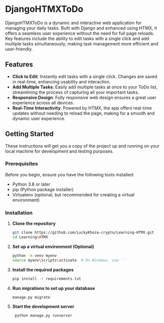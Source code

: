 # DjangoHTMXToDo

DjangoHTMXToDo is a dynamic and interactive web application for managing your daily tasks. Built with Django and enhanced using HTMX, it offers a seamless user experience without the need for full page reloads. Key features include the ability to edit tasks with a single click and add multiple tasks simultaneously, making task management more efficient and user-friendly.

## Features

- **Click to Edit**: Instantly edit tasks with a single click. Changes are saved in real-time, enhancing usability and interaction.
- **Add Multiple Tasks**: Easily add multiple tasks at once to your ToDo list, streamlining the process of capturing all your important tasks.
- **Responsive Design**: Fully responsive web design ensures a great user experience across all devices.
- **Real-Time Interactivity**: Powered by HTMX, the app offers real-time updates without needing to reload the page, making for a smooth and dynamic user experience.

## Getting Started

These instructions will get you a copy of the project up and running on your local machine for development and testing purposes.

### Prerequisites

Before you begin, ensure you have the following tools installed:
- Python 3.8 or later
- pip (Python package installer)
- Virtualenv (optional, but recommended for creating a virtual environment)

### Installation

1. **Clone the repository**

   ```bash
   git clone https://github.com/LuckyKhoza-crypto/Learning-HTMX.git
   cd Learning\HTMX
2. **Set up a virtual environment (Optional)**
    ```bash
   python -m venv myenv
   source myenv\Scripts\activate  # On Windows, use ``

3. **Install the required packages**
     ```bash
    pip install -r requirements.txt

4. **Run migrations to set up your database**
     ```bash
     manage.py migrate
5. **Start the development server**
    ```bash
     python manage.py runserver




